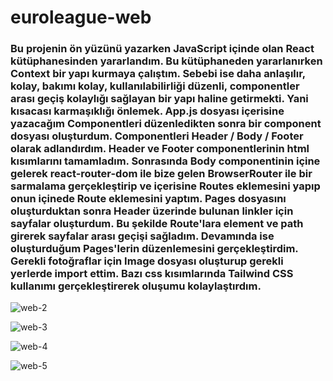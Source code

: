 # euroleague-web
### Bu projenin ön yüzünü yazarken JavaScript içinde olan React kütüphanesinden yararlandım. Bu kütüphaneden yararlanırken Context bir yapı kurmaya çalıştım. Sebebi ise daha anlaşılır, kolay, bakımı kolay, kullanılabilirliği düzenli, componentler arası geçiş kolaylığı sağlayan bir yapı haline getirmekti. Yani kısacası karmaşıklığı önlemek. App.js dosyası içerisine yazacağım Componentleri düzenledikten sonra bir component dosyası oluşturdum. Componentleri Header / Body / Footer olarak adlandırdım. Header ve Footer componentlerinin html kısımlarını tamamladım. Sonrasında Body componentinin içine gelerek react-router-dom ile bize gelen BrowserRouter ile bir sarmalama gerçekleştirip ve içerisine Routes eklemesini yapıp onun içinede Route eklemesini yaptım. Pages dosyasını oluşturduktan sonra Header üzerinde bulunan linkler için sayfalar oluşturdum. Bu şekilde Route'lara element ve path girerek sayfalar arası geçişi sağladım. Devamında ise oluşturduğum Pages'lerin düzenlemesini gerçekleştirdim. Gerekli fotoğraflar için Image dosyası oluşturup gerekli yerlerde import ettim. Bazı css kısımlarında Tailwind CSS kullanımı gerçekleştirerek oluşumu kolaylaştırdım.

![web-2](https://github.com/furkanertekinn/euroleague-web/assets/96014529/8df34bab-e2e8-4530-9ce8-ed31f67bc10e)

![web-3](https://github.com/furkanertekinn/euroleague-web/assets/96014529/12d7e013-633c-4c84-971b-af0f0f25984e)

![web-4](https://github.com/furkanertekinn/euroleague-web/assets/96014529/1a72ea9f-09ff-4599-95b7-0777ff9482e2)

![web-5](https://github.com/furkanertekinn/euroleague-web/assets/96014529/03a310c9-ee4c-4466-98c1-c943eea9e6bd)
